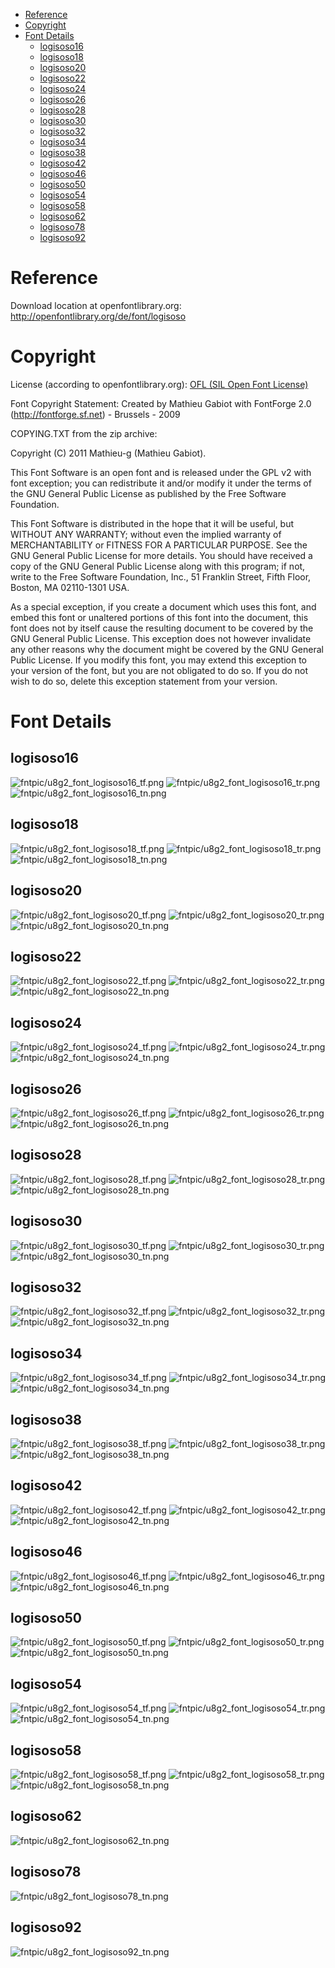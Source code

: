 
[tocstart]: # (toc start)

  * [Reference](#reference)
  * [Copyright](#copyright)
  * [Font Details](#font-details)
    * [logisoso16](#logisoso16)
    * [logisoso18](#logisoso18)
    * [logisoso20](#logisoso20)
    * [logisoso22](#logisoso22)
    * [logisoso24](#logisoso24)
    * [logisoso26](#logisoso26)
    * [logisoso28](#logisoso28)
    * [logisoso30](#logisoso30)
    * [logisoso32](#logisoso32)
    * [logisoso34](#logisoso34)
    * [logisoso38](#logisoso38)
    * [logisoso42](#logisoso42)
    * [logisoso46](#logisoso46)
    * [logisoso50](#logisoso50)
    * [logisoso54](#logisoso54)
    * [logisoso58](#logisoso58)
    * [logisoso62](#logisoso62)
    * [logisoso78](#logisoso78)
    * [logisoso92](#logisoso92)

[tocend]: # (toc end)

# Reference

Download location at openfontlibrary.org: http://openfontlibrary.org/de/font/logisoso

# Copyright

License (according to openfontlibrary.org): [OFL (SIL Open Font License)](http://scripts.sil.org/OFL)

Font Copyright Statement: Created by Mathieu Gabiot with FontForge 2.0 (http://fontforge.sf.net) - Brussels - 2009

COPYING.TXT from the zip archive:

Copyright (C) 2011 Mathieu-g (Mathieu Gabiot).

This Font Software is an open font and is released under the GPL v2 with font exception; you can redistribute it and/or modify it under the terms of the GNU General Public License as published by the Free Software Foundation.

This Font Software is distributed in the hope that it will be useful, but WITHOUT ANY WARRANTY; without even the implied warranty of MERCHANTABILITY or FITNESS FOR A PARTICULAR PURPOSE. See the GNU General Public License for more details. You should have received a copy of the GNU General Public License along with this program; if not, write to the Free Software Foundation, Inc., 51 Franklin Street, Fifth Floor, Boston, MA 02110-1301 USA.

As a special exception, if you create a document which uses this font, and embed this font or unaltered portions of this font into the document, this font does not by itself cause the resulting document to be covered by the GNU General Public License. This exception does not however invalidate any other reasons why the document might be covered by the GNU General Public License. If you modify this font, you may extend this exception to your version of the font, but you are not obligated to do so. If you do not wish to do so, delete this exception statement from your version.

# Font Details


## logisoso16
![fntpic/u8g2_font_logisoso16_tf.png](fntpic/u8g2_font_logisoso16_tf.png)
![fntpic/u8g2_font_logisoso16_tr.png](fntpic/u8g2_font_logisoso16_tr.png)
![fntpic/u8g2_font_logisoso16_tn.png](fntpic/u8g2_font_logisoso16_tn.png)

## logisoso18
![fntpic/u8g2_font_logisoso18_tf.png](fntpic/u8g2_font_logisoso18_tf.png)
![fntpic/u8g2_font_logisoso18_tr.png](fntpic/u8g2_font_logisoso18_tr.png)
![fntpic/u8g2_font_logisoso18_tn.png](fntpic/u8g2_font_logisoso18_tn.png)

## logisoso20
![fntpic/u8g2_font_logisoso20_tf.png](fntpic/u8g2_font_logisoso20_tf.png)
![fntpic/u8g2_font_logisoso20_tr.png](fntpic/u8g2_font_logisoso20_tr.png)
![fntpic/u8g2_font_logisoso20_tn.png](fntpic/u8g2_font_logisoso20_tn.png)

## logisoso22
![fntpic/u8g2_font_logisoso22_tf.png](fntpic/u8g2_font_logisoso22_tf.png)
![fntpic/u8g2_font_logisoso22_tr.png](fntpic/u8g2_font_logisoso22_tr.png)
![fntpic/u8g2_font_logisoso22_tn.png](fntpic/u8g2_font_logisoso22_tn.png)

## logisoso24
![fntpic/u8g2_font_logisoso24_tf.png](fntpic/u8g2_font_logisoso24_tf.png)
![fntpic/u8g2_font_logisoso24_tr.png](fntpic/u8g2_font_logisoso24_tr.png)
![fntpic/u8g2_font_logisoso24_tn.png](fntpic/u8g2_font_logisoso24_tn.png)

## logisoso26
![fntpic/u8g2_font_logisoso26_tf.png](fntpic/u8g2_font_logisoso26_tf.png)
![fntpic/u8g2_font_logisoso26_tr.png](fntpic/u8g2_font_logisoso26_tr.png)
![fntpic/u8g2_font_logisoso26_tn.png](fntpic/u8g2_font_logisoso26_tn.png)

## logisoso28
![fntpic/u8g2_font_logisoso28_tf.png](fntpic/u8g2_font_logisoso28_tf.png)
![fntpic/u8g2_font_logisoso28_tr.png](fntpic/u8g2_font_logisoso28_tr.png)
![fntpic/u8g2_font_logisoso28_tn.png](fntpic/u8g2_font_logisoso28_tn.png)

## logisoso30
![fntpic/u8g2_font_logisoso30_tf.png](fntpic/u8g2_font_logisoso30_tf.png)
![fntpic/u8g2_font_logisoso30_tr.png](fntpic/u8g2_font_logisoso30_tr.png)
![fntpic/u8g2_font_logisoso30_tn.png](fntpic/u8g2_font_logisoso30_tn.png)

## logisoso32
![fntpic/u8g2_font_logisoso32_tf.png](fntpic/u8g2_font_logisoso32_tf.png)
![fntpic/u8g2_font_logisoso32_tr.png](fntpic/u8g2_font_logisoso32_tr.png)
![fntpic/u8g2_font_logisoso32_tn.png](fntpic/u8g2_font_logisoso32_tn.png)

## logisoso34
![fntpic/u8g2_font_logisoso34_tf.png](fntpic/u8g2_font_logisoso34_tf.png)
![fntpic/u8g2_font_logisoso34_tr.png](fntpic/u8g2_font_logisoso34_tr.png)
![fntpic/u8g2_font_logisoso34_tn.png](fntpic/u8g2_font_logisoso34_tn.png)

## logisoso38
![fntpic/u8g2_font_logisoso38_tf.png](fntpic/u8g2_font_logisoso38_tf.png)
![fntpic/u8g2_font_logisoso38_tr.png](fntpic/u8g2_font_logisoso38_tr.png)
![fntpic/u8g2_font_logisoso38_tn.png](fntpic/u8g2_font_logisoso38_tn.png)

## logisoso42
![fntpic/u8g2_font_logisoso42_tf.png](fntpic/u8g2_font_logisoso42_tf.png)
![fntpic/u8g2_font_logisoso42_tr.png](fntpic/u8g2_font_logisoso42_tr.png)
![fntpic/u8g2_font_logisoso42_tn.png](fntpic/u8g2_font_logisoso42_tn.png)

## logisoso46
![fntpic/u8g2_font_logisoso46_tf.png](fntpic/u8g2_font_logisoso46_tf.png)
![fntpic/u8g2_font_logisoso46_tr.png](fntpic/u8g2_font_logisoso46_tr.png)
![fntpic/u8g2_font_logisoso46_tn.png](fntpic/u8g2_font_logisoso46_tn.png)

## logisoso50
![fntpic/u8g2_font_logisoso50_tf.png](fntpic/u8g2_font_logisoso50_tf.png)
![fntpic/u8g2_font_logisoso50_tr.png](fntpic/u8g2_font_logisoso50_tr.png)
![fntpic/u8g2_font_logisoso50_tn.png](fntpic/u8g2_font_logisoso50_tn.png)

## logisoso54
![fntpic/u8g2_font_logisoso54_tf.png](fntpic/u8g2_font_logisoso54_tf.png)
![fntpic/u8g2_font_logisoso54_tr.png](fntpic/u8g2_font_logisoso54_tr.png)
![fntpic/u8g2_font_logisoso54_tn.png](fntpic/u8g2_font_logisoso54_tn.png)

## logisoso58
![fntpic/u8g2_font_logisoso58_tf.png](fntpic/u8g2_font_logisoso58_tf.png)
![fntpic/u8g2_font_logisoso58_tr.png](fntpic/u8g2_font_logisoso58_tr.png)
![fntpic/u8g2_font_logisoso58_tn.png](fntpic/u8g2_font_logisoso58_tn.png)

## logisoso62
![fntpic/u8g2_font_logisoso62_tn.png](fntpic/u8g2_font_logisoso62_tn.png)

## logisoso78
![fntpic/u8g2_font_logisoso78_tn.png](fntpic/u8g2_font_logisoso78_tn.png)

## logisoso92
![fntpic/u8g2_font_logisoso92_tn.png](fntpic/u8g2_font_logisoso92_tn.png)
